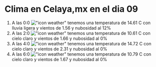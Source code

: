 # Clima en Celaya,mx en el dia 09

1. A las 0:0 !["icon weather"](http://openweathermap.org/img/w/10n.png) tenemos una temperatura de 14.61 C con lluvia ligera y  vientos de 1.56 y nubosidad al 12%
1. A las 2:0 !["icon weather"](http://openweathermap.org/img/w/01n.png) tenemos una temperatura de 10.61 C con cielo claro y  vientos de 1.66 y nubosidad al 0%
1. A las 4:0 !["icon weather"](http://openweathermap.org/img/w/01n.png) tenemos una temperatura de 14.72 C con cielo claro y  vientos de 2.31 y nubosidad al 0%
1. A las 6:0 !["icon weather"](http://openweathermap.org/img/w/01n.png) tenemos una temperatura de 10.79 C con cielo claro y  vientos de 1.67 y nubosidad al 0%
